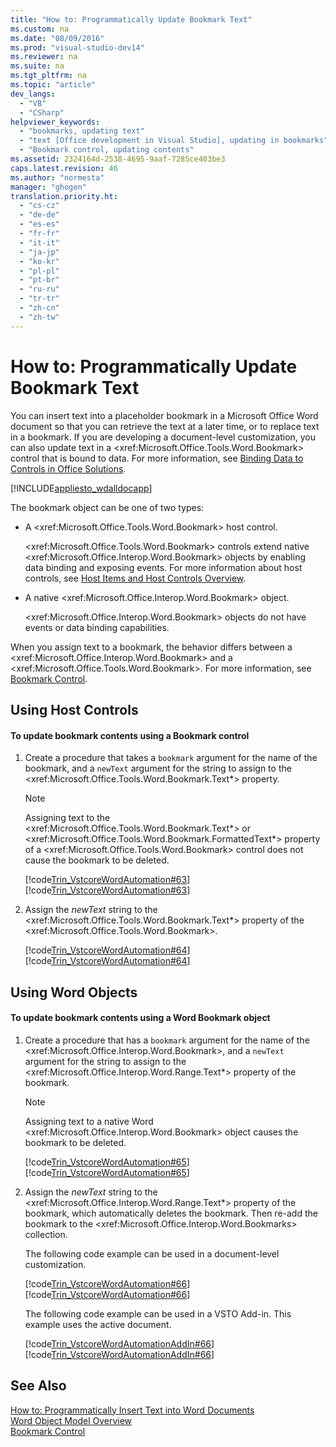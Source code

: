```yaml
---
title: "How to: Programmatically Update Bookmark Text"
ms.custom: na
ms.date: "08/09/2016"
ms.prod: "visual-studio-dev14"
ms.reviewer: na
ms.suite: na
ms.tgt_pltfrm: na
ms.topic: "article"
dev_langs: 
  - "VB"
  - "CSharp"
helpviewer_keywords: 
  - "bookmarks, updating text"
  - "text [Office development in Visual Studio], updating in bookmarks"
  - "Bookmark control, updating contents"
ms.assetid: 2324164d-2538-4695-9aaf-7285ce403be3
caps.latest.revision: 46
ms.author: "normesta"
manager: "ghogen"
translation.priority.ht: 
  - "cs-cz"
  - "de-de"
  - "es-es"
  - "fr-fr"
  - "it-it"
  - "ja-jp"
  - "ko-kr"
  - "pl-pl"
  - "pt-br"
  - "ru-ru"
  - "tr-tr"
  - "zh-cn"
  - "zh-tw"
---
```

# How to: Programmatically Update Bookmark Text
  You can insert text into a placeholder bookmark in a Microsoft Office Word document so that you can retrieve the text at a later time, or to replace text in a bookmark. If you are developing a document-level customization, you can also update text in a \<xref:Microsoft.Office.Tools.Word.Bookmark> control that is bound to data. For more information, see [Binding Data to Controls in Office Solutions](../VS_officedev/binding-data-to-controls-in-office-solutions.md).  
  
 [!INCLUDE[appliesto_wdalldocapp](../VS_officedev/includes/appliesto_wdalldocapp_md.md)]  
  
 The bookmark object can be one of two types:  
  
-   A \<xref:Microsoft.Office.Tools.Word.Bookmark> host control.  
  
     \<xref:Microsoft.Office.Tools.Word.Bookmark> controls extend native \<xref:Microsoft.Office.Interop.Word.Bookmark> objects by enabling data binding and exposing events. For more information about host controls, see [Host Items and Host Controls Overview](../VS_officedev/host-items-and-host-controls-overview.md).  
  
-   A native \<xref:Microsoft.Office.Interop.Word.Bookmark> object.  
  
     \<xref:Microsoft.Office.Interop.Word.Bookmark> objects do not have events or data binding capabilities.  
  
 When you assign text to a bookmark, the behavior differs between a \<xref:Microsoft.Office.Interop.Word.Bookmark> and a \<xref:Microsoft.Office.Tools.Word.Bookmark>. For more information, see [Bookmark Control](../VS_officedev/bookmark-control.md).  
  
## Using Host Controls  
  
#### To update bookmark contents using a Bookmark control  
  
1.  Create a procedure that takes a `bookmark` argument for the name of the bookmark, and a `newText` argument for the string to assign to the \<xref:Microsoft.Office.Tools.Word.Bookmark.Text*> property.  
  
    > [!NOTE]  
    >  Assigning text to the \<xref:Microsoft.Office.Tools.Word.Bookmark.Text*> or \<xref:Microsoft.Office.Tools.Word.Bookmark.FormattedText*> property of a \<xref:Microsoft.Office.Tools.Word.Bookmark> control does not cause the bookmark to be deleted.  
  
     [!code[Trin_VstcoreWordAutomation#63](../VS_officedev/codesnippet/VisualBasic/how-to--programmatically-update-bookmark-text_1.vb)]
[!code[Trin_VstcoreWordAutomation#63](../VS_officedev/codesnippet/CSharp/how-to--programmatically-update-bookmark-text_1.cs)]  
  
2.  Assign the *newText* string to the \<xref:Microsoft.Office.Tools.Word.Bookmark.Text*> property of the \<xref:Microsoft.Office.Tools.Word.Bookmark>.  
  
     [!code[Trin_VstcoreWordAutomation#64](../VS_officedev/codesnippet/VisualBasic/how-to--programmatically-update-bookmark-text_2.vb)]
[!code[Trin_VstcoreWordAutomation#64](../VS_officedev/codesnippet/CSharp/how-to--programmatically-update-bookmark-text_2.cs)]  
  
## Using Word Objects  
  
#### To update bookmark contents using a Word Bookmark object  
  
1.  Create a procedure that has a `bookmark` argument for the name of the \<xref:Microsoft.Office.Interop.Word.Bookmark>, and a `newText` argument for the string to assign to the \<xref:Microsoft.Office.Interop.Word.Range.Text*> property of the bookmark.  
  
    > [!NOTE]  
    >  Assigning text to a native Word \<xref:Microsoft.Office.Interop.Word.Bookmark> object causes the bookmark to be deleted.  
  
     [!code[Trin_VstcoreWordAutomation#65](../VS_officedev/codesnippet/VisualBasic/how-to--programmatically-update-bookmark-text_3.vb)]
[!code[Trin_VstcoreWordAutomation#65](../VS_officedev/codesnippet/CSharp/how-to--programmatically-update-bookmark-text_3.cs)]  
  
2.  Assign the *newText* string to the \<xref:Microsoft.Office.Interop.Word.Range.Text*> property of the bookmark, which automatically deletes the bookmark. Then re-add the bookmark to the \<xref:Microsoft.Office.Interop.Word.Bookmarks> collection.  
  
     The following code example can be used in a document-level customization.  
  
     [!code[Trin_VstcoreWordAutomation#66](../VS_officedev/codesnippet/VisualBasic/how-to--programmatically-update-bookmark-text_4.vb)]
[!code[Trin_VstcoreWordAutomation#66](../VS_officedev/codesnippet/CSharp/how-to--programmatically-update-bookmark-text_4.cs)]  
  
     The following code example can be used in a VSTO Add-in. This example uses the active document.  
  
     [!code[Trin_VstcoreWordAutomationAddIn#66](../VS_officedev/codesnippet/VisualBasic/how-to--programmatically-update-bookmark-text_5.vb)]
[!code[Trin_VstcoreWordAutomationAddIn#66](../VS_officedev/codesnippet/CSharp/how-to--programmatically-update-bookmark-text_5.cs)]  
  
## See Also  
 [How to: Programmatically Insert Text into Word Documents](../VS_officedev/how-to--programmatically-insert-text-into-word-documents.md)   
 [Word Object Model Overview](../VS_officedev/word-object-model-overview.md)   
 [Bookmark Control](../VS_officedev/bookmark-control.md)  
  
  